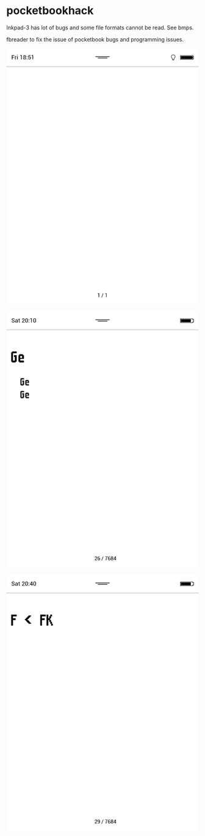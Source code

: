 # pocketbookhack

Inkpad-3 has lot of bugs and some file formats cannot be read. See bmps.

fbreader to fix the issue of pocketbook bugs and programming issues.


![](https://raw.githubusercontent.com/spartrekus/pocketbookhack/master/scr0001.bmp)


![](https://raw.githubusercontent.com/spartrekus/pocketbookhack/master/scr0016.bmp)

![](https://raw.githubusercontent.com/spartrekus/pocketbookhack/master/scr0017.bmp)

